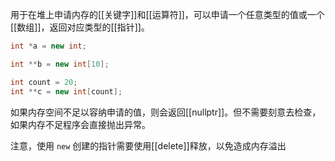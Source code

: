 用于在堆上申请内存的[[关键字]]和[[运算符]]，可以申请一个任意类型的值或一个[[数组]]，返回对应类型的[[指针]]。

```c++
int *a = new int;

int **b = new int[10];

int count = 20;
int **c = new int[count];
```

如果内存空间不足以容纳申请的值，则会返回[[nullptr]]。但不需要刻意去检查，如果内存不足程序会直接抛出异常。

注意，使用 `new` 创建的指针需要使用[[delete]]释放，以免造成内存溢出